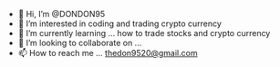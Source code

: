 - 👋 Hi, I’m @DONDON95
- 👀 I’m interested in coding and trading crypto currency 
- 🌱 I’m currently learning ... how to trade stocks and crypto currency 
- 💞️ I’m looking to collaborate on ...
- 📫 How to reach me ... thedon9520@gmail.com

<!---
DONDON95/DONDON95 is a ✨ special ✨ repository because its `README.md` (this file) appears on your GitHub profile.
You can click the Preview link to take a look at your changes.
--->
